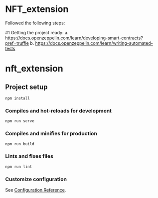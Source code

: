 # NFT_extension

Followed the following steps:

#1 Getting the project ready: 
a. https://docs.openzeppelin.com/learn/developing-smart-contracts?pref=truffle
b. https://docs.openzeppelin.com/learn/writing-automated-tests 

# nft_extension

## Project setup
```
npm install
```

### Compiles and hot-reloads for development
```
npm run serve
```

### Compiles and minifies for production
```
npm run build
```

### Lints and fixes files
```
npm run lint
```

### Customize configuration
See [Configuration Reference](https://cli.vuejs.org/config/).